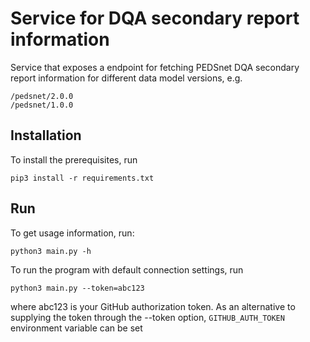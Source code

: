 # Service for DQA secondary report information

Service that exposes a endpoint for fetching PEDSnet DQA secondary report information for different data model versions, e.g.

```
/pedsnet/2.0.0
/pedsnet/1.0.0
```

## Installation

To install the prerequisites, run
```
pip3 install -r requirements.txt 
```

## Run

To get usage information, run:
```
python3 main.py -h
```

To run the program with default connection settings, run
```
python3 main.py --token=abc123
```
where abc123 is your GitHub authorization token. 
As an alternative to supplying the token through the --token option, 
`GITHUB_AUTH_TOKEN` environment variable can be set
